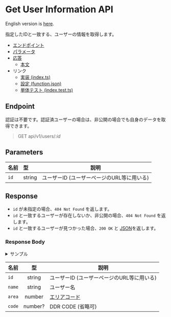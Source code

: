 # Get User Information API

English version is [here](./README.md).

指定したIDと一致する、ユーザーの情報を取得します。

- [エンドポイント](#endpoint)
- [パラメータ](#parameters)
- [応答](#response)
  - [本文](#response-body)
- リンク
  - [実装 (index.ts)](./index.ts)
  - [設定 (function.json)](./function.json)
  - [単体テスト (index.test.ts)](./index.test.ts)

## Endpoint

認証は不要です。認証済ユーザーの場合は、非公開の場合でも自身のデータを取得できます。

> GET api/v1/users/*:id*

## Parameters

|名前|型|説明|
|---|:--|---|
|`id`|string|ユーザーID (ユーザーページのURL等に用いる)|

## Response

- `id` が未指定の場合、`404 Not Found` を返します。
- `id` と一致するユーザーが存在しないか、非公開の場合、`404 Not Found` を返します。
- `id` と一致するユーザーが見つかった場合、`200 OK` と [JSON](#response-body)を返します。

### Response Body

<details>
  <summary>サンプル</summary>

```json
{
  "id": "afro0001",
  "name": "AFRO",
  "area": 13,
  "code": 10000000,
  "totalClear": {
    "single": {
      "0": [0, 0, 0, 0, 0, 0, 0, 0],
      "1": [0, 0, 0, 0, 0, 0, 0, 0],
      "2": [0, 0, 0, 0, 0, 0, 0, 0],
      "3": [0, 0, 0, 0, 0, 0, 0, 0],
      "4": [0, 0, 0, 0, 0, 0, 0, 0]
    },
    "double": {
      "1": [0, 0, 0, 0, 0, 0, 0, 0],
      "2": [0, 0, 0, 0, 0, 0, 0, 0],
      "3": [0, 0, 0, 0, 0, 0, 0, 0],
      "4": [0, 0, 0, 0, 0, 0, 0, 0]
    }
  },
  "totalScore": {
    "single": {
      "0": 0,
      "1": 0,
      "2": 0,
      "3": 0,
      "4": 0
    },
    "double": {
      "1": 0,
      "2": 0,
      "3": 0,
      "4": 0
    }
  }
}
```

</details>

|名前|型|説明|
|----|:--:|-----------|
|`id`|string|ユーザーID (ユーザーページのURL等に用いる)|
|`name`|string|ユーザー名|
|`area`|number|[エリアコード](../../docs/db/users-ja.md#area)|
|`code`|number?|DDR CODE (省略可)|

